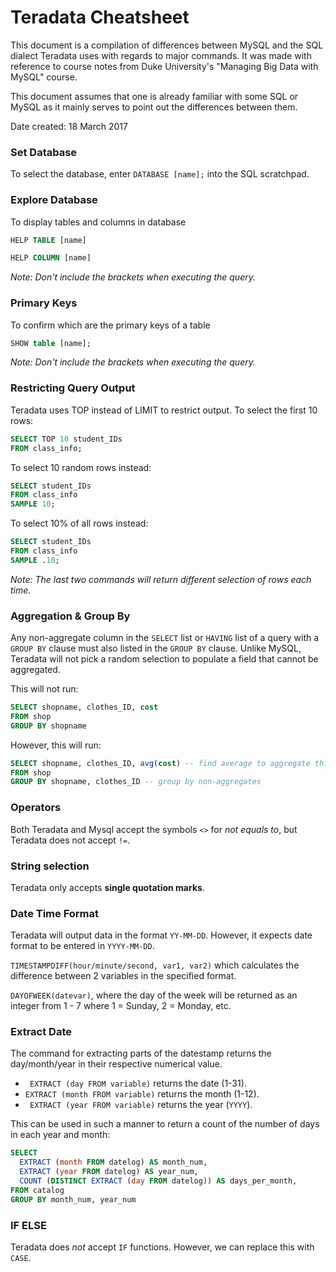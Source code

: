 # Teradata Cheatsheet

This document is a compilation of differences between MySQL and the SQL 
dialect Teradata uses with regards to major commands. It was made with 
reference to course notes from Duke University's "Managing Big Data with 
MySQL" course. 

This document assumes that one is already familiar with 
some SQL or MySQL as it mainly serves to point out the differences between them.

Date created: 18 March 2017

### Set Database

To select the database, enter ``DATABASE [name];`` into the SQL scratchpad. 

### Explore Database

To display tables and columns in database

```sql
HELP TABLE [name]

HELP COLUMN [name]
```
*Note: Don't include the brackets when executing the query.*

### Primary Keys

To confirm which are the primary keys of a table

```sql
SHOW table [name];
```
*Note: Don't include the brackets when executing the query.*

### Restricting Query Output 

Teradata uses TOP instead of LIMIT to restrict output. 
To select the first 10 rows:

```sql
SELECT TOP 10 student_IDs 
FROM class_info;
```

To select 10 random rows instead:

```sql
SELECT student_IDs 
FROM class_info
SAMPLE 10;
```

To select 10% of all rows instead: 

```sql
SELECT student_IDs 
FROM class_info
SAMPLE .10;
```
*Note: The last two commands will return different selection of rows each time.*

### Aggregation & Group By

Any non-aggregate column in the ``SELECT`` list or ``HAVING`` list of a query with 
a ``GROUP BY`` clause must also listed in the ``GROUP BY`` clause. Unlike MySQL, 
Teradata will not pick a random selection to populate a field that cannot be aggregated. 

This will not run:
```sql
SELECT shopname, clothes_ID, cost
FROM shop
GROUP BY shopname  
```
However, this will run:
```sql
SELECT shopname, clothes_ID, avg(cost) -- find average to aggregate this column
FROM shop
GROUP BY shopname, clothes_ID -- group by non-aggregates
```
### Operators

Both Teradata and Mysql accept the symbols ``<>`` for *not equals to*, but 
Teradata does not accept ``!=``. 

### String selection

Teradata only accepts **single quotation marks**. 

### Date Time Format

Teradata will output data in the format ``YY-MM-DD``. However, it expects date 
format to be entered in ``YYYY-MM-DD``. 

``TIMESTAMPDIFF(hour/minute/second, var1, var2)`` 
which calculates the difference between 2 variables in the specified format.

``DAYOFWEEK(datevar)``, where the day of the week will be returned as an 
integer from 1 - 7 where 1 = Sunday, 2 = Monday, etc. 

### Extract Date

The command for extracting parts of the datestamp returns the day/month/year in 
their respective numerical value. 

* `` EXTRACT (day FROM variable)`` returns the date (1-31).
* ``EXTRACT (month FROM variable)`` returns the month (1-12). 
* `` EXTRACT (year FROM variable)`` returns the year (``YYYY``).

This can be used in such a manner to return a count of the number of days in each year and month: 

```sql
SELECT 
  EXTRACT (month FROM datelog) AS month_num, 
  EXTRACT (year FROM datelog) AS year_num, 
  COUNT (DISTINCT EXTRACT (day FROM datelog)) AS days_per_month, 
FROM catalog
GROUP BY month_num, year_num
```

### IF ELSE 

Teradata does *not* accept ``IF`` functions. However, we can replace this with ``CASE``.



